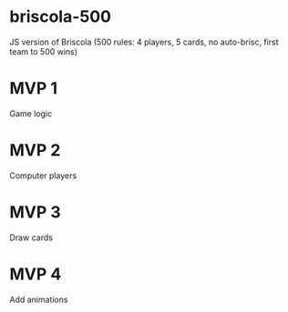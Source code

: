 # briscola-500
JS version of Briscola (500 rules: 4 players, 5 cards, no auto-brisc, first team to 500 wins)


# MVP 1
Game logic

# MVP 2
Computer players

# MVP 3
Draw cards

# MVP 4
Add animations
